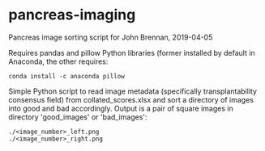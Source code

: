 # pancreas-imaging
Pancreas image sorting script for John Brennan, 2019-04-05

Requires pandas and pillow Python libraries (former installed by default in Anaconda, the other requires:

```
conda install -c anaconda pillow
```

Simple Python script to read image metadata (specifically transplantability consensus field) from collated_scores.xlsx and sort a directory of images into good and bad accordingly.  Output is a pair of square images in directory 'good_images' or 'bad_images':

```
./<image_number>_left.png 
./<image_number>_right.png  
```
